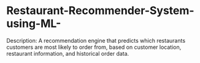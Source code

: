 # Restaurant-Recommender-System-using-ML-
Description: A recommendation engine that predicts which restaurants customers are most likely to order from, based on customer location, restaurant information, and historical order data.
